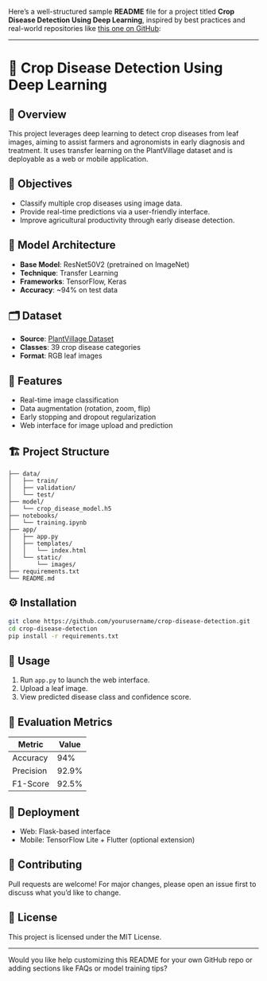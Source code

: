 Here’s a well-structured sample **README** file for a project titled **Crop Disease Detection Using Deep Learning**, inspired by best practices and real-world repositories like [this one on GitHub](https://github.com/ShrijalShrestha/Crop-Disease-Detection/blob/main/README.md):

---

# 🌾 Crop Disease Detection Using Deep Learning

## 📌 Overview
This project leverages deep learning to detect crop diseases from leaf images, aiming to assist farmers and agronomists in early diagnosis and treatment. It uses transfer learning on the PlantVillage dataset and is deployable as a web or mobile application.

## 🎯 Objectives
- Classify multiple crop diseases using image data.
- Provide real-time predictions via a user-friendly interface.
- Improve agricultural productivity through early disease detection.

## 🧠 Model Architecture
- **Base Model**: ResNet50V2 (pretrained on ImageNet)
- **Technique**: Transfer Learning
- **Frameworks**: TensorFlow, Keras
- **Accuracy**: ~94% on test data

## 🗂️ Dataset
- **Source**: [PlantVillage Dataset](https://www.kaggle.com/datasets/emmarex/plantdisease)
- **Classes**: 39 crop disease categories
- **Format**: RGB leaf images

## 🚀 Features
- Real-time image classification
- Data augmentation (rotation, zoom, flip)
- Early stopping and dropout regularization
- Web interface for image upload and prediction

## 🏗️ Project Structure
```
├── data/
│   ├── train/
│   ├── validation/
│   └── test/
├── model/
│   └── crop_disease_model.h5
├── notebooks/
│   └── training.ipynb
├── app/
│   ├── app.py
│   ├── templates/
│   │   └── index.html
│   └── static/
│       └── images/
├── requirements.txt
└── README.md
```

## ⚙️ Installation
```bash
git clone https://github.com/yourusername/crop-disease-detection.git
cd crop-disease-detection
pip install -r requirements.txt
```

## 📸 Usage
1. Run `app.py` to launch the web interface.
2. Upload a leaf image.
3. View predicted disease class and confidence score.

## 🧪 Evaluation Metrics
| Metric     | Value   |
|------------|---------|
| Accuracy   | 94%     |
| Precision  | 92.9%   |
| F1-Score   | 92.5%   |

## 📱 Deployment
- Web: Flask-based interface
- Mobile: TensorFlow Lite + Flutter (optional extension)

## 🤝 Contributing
Pull requests are welcome! For major changes, please open an issue first to discuss what you’d like to change.

## 📄 License
This project is licensed under the MIT License.

---

Would you like help customizing this README for your own GitHub repo or adding sections like FAQs or model training tips?
